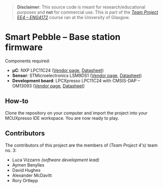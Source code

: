 > **Disclaimer**: This source code is meant for research/educational purposes and **not** for commercial use. This is part of the [*Team Project EE4 – ENG4172*](https://www.gla.ac.uk/coursecatalogue/course/?code=ENG4172) course ran at the University of Glasgow.
# Smart Pebble – Base station firmware
Components required:
- **µC**: NXP LPC11C24 ([Vendor page](https://www.nxp.com/products/processors-and-microcontrollers/arm-microcontrollers/general-purpose-mcus/lpc1100-cortex-m0-plus-m0/scalable-entry-level-32-bit-microcontroller-mcu-based-on-arm-cortex-m0-cores:LPC11C00), [Datasheet](https://www.nxp.com/docs/en/data-sheet/LPC11CX2_CX4.pdf))
- **Sensor**: STMicroelectronics LSM9DS1 ([Vendor page](https://www.st.com/en/mems-and-sensors/lsm9ds1.html), [Datasheet](https://www.st.com/resource/en/datasheet/lsm9ds1.pdf))
- **Development board**: LPCXpresso LPC11C24 with CMSIS-DAP – OM13093 ([Vendor page](https://www.nxp.com/design/microcontrollers-developer-resources/lpcxpresso-boards/lpcxpresso-board-for-lpc11c24-with-cmsis-dap-probe:OM13093), [Datasheet](https://www.nxp.com/downloads/en/schematics/LPCXpresso11C24-with-CMSIS-DAP-SCH.pdf))

## How-to
Clone the repository on your computer and import the project into your MCUXpresso IDE workspace. You are now ready to play.

## Contributors
The contributors of this project are the members of *(Team Project 4's)* team no. 3:
- Luca Vizzarro *(software development lead)*
- Aymen Benylles
- David Hughes
- Alexander McDavitt
- Rory Ortlepp
